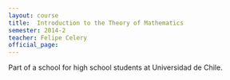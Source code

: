 ```yaml
---
layout: course
title:  Introduction to the Theory of Mathematics
semester: 2014-2
teacher: Felipe Celery
official_page: 
---
```


Part of a school for high school students at Universidad de Chile.